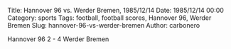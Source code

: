 Title: Hannover 96 vs. Werder Bremen, 1985/12/14
Date: 1985/12/14 00:00
Category: sports
Tags: football, football scores, Hannover 96, Werder Bremen
Slug: hannover-96-vs-werder-bremen
Author: carbonero


Hannover 96 2 - 4 Werder Bremen
